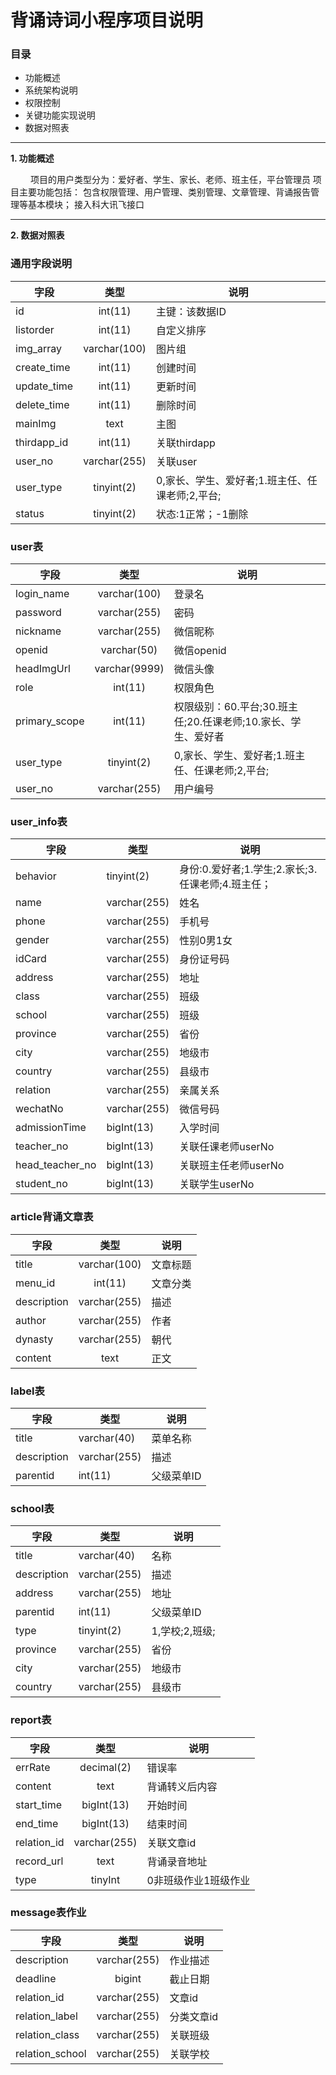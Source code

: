 # 背诵诗词小程序项目说明

### 目录

- 功能概述
- 系统架构说明
- 权限控制
- 关键功能实现说明
- 数据对照表


---

**1\. 功能概述**

&emsp;&emsp;
项目的用户类型分为：爱好者、学生、家长、老师、班主任，平台管理员
项目主要功能包括：
包含权限管理、用户管理、类别管理、文章管理、背诵报告管理等基本模块；
接入科大讯飞接口

---
**2\. 数据对照表**

### 通用字段说明

| 字段 | 类型 | 说明 |
| ------ | :------: | ------ |
| id | int(11)| 主键：该数据ID |
| listorder | int(11) | 自定义排序 |
| img_array | varchar(100) | 图片组 |
| create_time | int(11) | 创建时间 |
| update_time | int(11) | 更新时间 |
| delete_time | int(11) | 删除时间 |
| mainImg | text | 主图 |
| thirdapp_id | int(11) | 关联thirdapp |
| user_no | varchar(255) | 关联user |
| user_type | tinyint(2) | 0,家长、学生、爱好者;1.班主任、任课老师;2,平台; |
| status | tinyint(2) | 状态:1正常；-1删除 |



### user表

| 字段 | 类型 | 说明 |
| ------ | :------: | ------ |
| login_name | varchar(100) | 登录名 |
| password | varchar(255) | 密码 |
| nickname | varchar(255) | 微信昵称 |
| openid | varchar(50) | 微信openid |
| headImgUrl | varchar(9999) | 微信头像 |
| role | int(11) | 权限角色 |
| primary_scope | int(11) | 权限级别：60.平台;30.班主任;20.任课老师;10.家长、学生、爱好者 |
| user_type | tinyint(2) | 0,家长、学生、爱好者;1.班主任、任课老师;2,平台; |
| user_no | varchar(255) | 用户编号 |



### user_info表

| 字段 | 类型 | 说明 |
| ------ | ------  | ------ |
| behavior | tinyint(2) | 身份:0.爱好者;1.学生;2.家长;3.任课老师;4.班主任； |
| name | varchar(255) | 姓名 |
| phone | varchar(255) | 手机号 |
| gender | varchar(255) | 性别0男1女 |
| idCard | varchar(255) | 身份证号码 |
| address | varchar(255) | 地址 |
| class | varchar(255) | 班级 |
| school | varchar(255) | 班级 |
| province | varchar(255) | 省份 |
| city | varchar(255) | 地级市 |
| country | varchar(255) | 县级市 |
| relation | varchar(255) | 亲属关系 |
| wechatNo | varchar(255) | 微信号码 |
| admissionTime | bigInt(13) | 入学时间 |
| teacher_no | bigInt(13) | 关联任课老师userNo |
| head_teacher_no | bigInt(13) | 关联班主任老师userNo |
| student_no | bigInt(13) | 关联学生userNo |


### article背诵文章表

| 字段 | 类型 | 说明 |
| ------ | :------: | ------ |
| title | varchar(100) | 文章标题 |
| menu_id | int(11) | 文章分类 |
| description | varchar(255) | 描述 |
| author | varchar(255) | 作者 |
| dynasty | varchar(255) | 朝代 |
| content | text | 正文 |



### label表

| 字段 | 类型 | 说明 |
| ------ | ------ | ------ |
| title | varchar(40) | 菜单名称 |
| description | varchar(255) | 描述 |
| parentid | int(11) | 父级菜单ID |



### school表

| 字段 | 类型 | 说明 |
| ------ | ------ | ------ |
| title | varchar(40) | 名称 |
| description | varchar(255) | 描述 |
| address | varchar(255) | 地址 |
| parentid | int(11) | 父级菜单ID |
| type | tinyint(2) | 1,学校;2,班级; |
| province | varchar(255) | 省份 |
| city | varchar(255) | 地级市 |
| country | varchar(255) | 县级市 |



### report表

| 字段 | 类型 | 说明 |
| ------ | :------: | ------ |
| errRate | decimal(2) | 错误率 |
| content | text | 背诵转义后内容 |
| start_time | bigInt(13) | 开始时间 |
| end_time | bigInt(13) | 结束时间 |
| relation_id | varchar(255) | 关联文章id |
| record_url | text | 背诵录音地址 |
| type | tinyInt | 0非班级作业1班级作业 |



### message表作业

| 字段 | 类型 | 说明 |
| ------ | :------: | ------ |
| description | varchar(255) | 作业描述 |
| deadline | bigint | 截止日期 |
| relation_id | varchar(255) | 文章id |
| relation_label | varchar(255) | 分类文章id |
| relation_class | varchar(255) | 关联班级 |
| relation_school | varchar(255) | 关联学校 |





